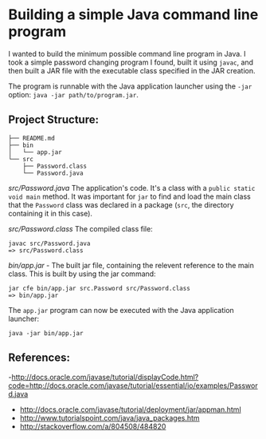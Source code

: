 # Building a simple Java command line program

I wanted to build the minimum possible command line program in Java. I took a
simple password changing program I found, built it using `javac`, and then built a JAR file with the executable class specified in the JAR creation.

The program is runnable with the Java application launcher using the `-jar` option: `java -jar path/to/program.jar`.

## Project Structure:

```
├── README.md
├── bin
│   └── app.jar
└── src
    ├── Password.class
    └── Password.java
```

*src/Password.java* The application's code. It's a class with a `public static void main` method. It was important for `jar` to find and load the main class that the `Password` class was declared in a package (`src`, the directory containing it in this case).

*src/Password.class* The compiled class file:

    javac src/Password.java
    => src/Password.class

*bin/app.jar* - The built jar file, containing the relevent reference to the main class. This is built by using the jar command:

    jar cfe bin/app.jar src.Password src/Password.class
    => bin/app.jar

The `app.jar` program can now be executed with the Java application launcher:

    java -jar bin/app.jar

## References:

-http://docs.oracle.com/javase/tutorial/displayCode.html?code=http://docs.oracle.com/javase/tutorial/essential/io/examples/Password.java
- http://docs.oracle.com/javase/tutorial/deployment/jar/appman.html
- http://www.tutorialspoint.com/java/java_packages.htm
- http://stackoverflow.com/a/804508/484820
